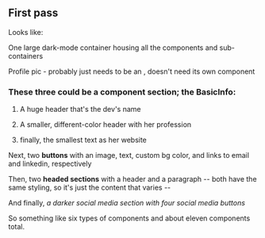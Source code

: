 First pass
---

Looks like:

One large dark-mode container housing all the components and sub-containers

Profile pic - probably just needs to be an <img>, doesn't need its own component

### These three could be a component section; the BasicInfo:

1. A huge header that's the dev's name

2. A smaller, different-color header with her profession

3. finally, the smallest text as her website

Next, two **buttons** with an image, text, custom bg color, and links to email and linkedin, respectively

Then, two **headed sections** with a header and a paragraph -- both have the same styling, so it's just the content that varies --

And finally, *a darker social media section with four social media buttons*

So something like six types of components and about eleven components total.

